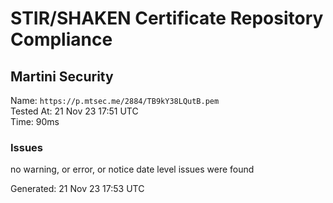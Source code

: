 # STIR/SHAKEN Certificate Repository Compliance

## Martini Security

Name: `https://p.mtsec.me/2884/TB9kY38LQutB.pem`\
Tested At: 21 Nov 23 17:51 UTC\
Time: 90ms

### Issues

no warning, or error, or notice date level issues were found

Generated: 21 Nov 23 17:53 UTC